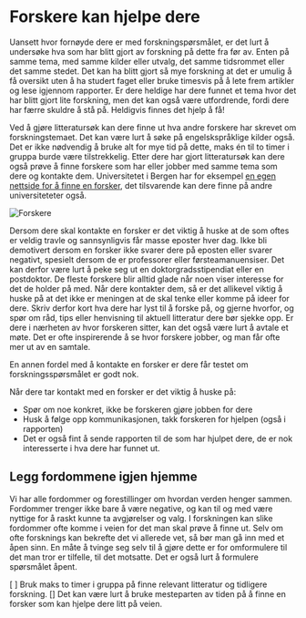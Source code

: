 # Forskere kan hjelpe dere

Uansett hvor fornøyde dere er med forskningspørsmålet, er det lurt å undersøke hva som har blitt gjort av forskning på dette fra før av. Enten på samme tema, med samme kilder eller utvalg, det samme tidsrommet eller det samme stedet. Det kan ha blitt gjort så mye forskning at det er umulig å få oversikt uten å ha studert faget eller bruke timesvis på å lete frem artikler og lese igjennom rapporter. Er dere heldige har dere funnet et tema hvor det har blitt gjort lite forskning, men det kan også være utfordrende, fordi dere har færre skuldre å stå på. Heldigvis finnes det hjelp å få!

Ved å gjøre litteratursøk kan dere finne ut hva andre forskere har skrevet om forskningstemaet. Det kan være lurt å søke på engelskspråklige kilder også. Det er ikke nødvendig å bruke alt for mye tid på dette, maks én til to timer i gruppa burde være tilstrekkelig. Etter dere har gjort litteratursøk kan dere også prøve å finne forskere som har eller jobber med samme tema som dere og kontakte dem. Universitetet i Bergen har for eksempel [en egen nettside for å finne en forsker][1], det tilsvarende kan dere finne på andre universiteteter også.

   [1]: http://www.uib.no/form/50915/finn-en-forsker (Universitetet i Bergen: Finn en forsker)

![Forskere][2]

   [2]: http://jekyll-hyde.no/holberg/wp-content/uploads/2015/01/What-my-Friends-think-I-do-scientists.jpg

Dersom dere skal kontakte en forsker er det viktig å huske at de som oftes er veldig travle og sannsynligvis får masse eposter hver dag. Ikke bli demotivert dersom en forsker ikke svarer dere på eposten eller svarer negativt, spesielt dersom de er professorer eller førsteamanuensiser. Det kan derfor være lurt å peke seg ut en doktorgradsstipendiat eller en postdoktor. De fleste forskere blir alltid glade når noen viser interesse for det de holder på med. Når dere kontakter dem, så er det allikevel viktig å huske på at det ikke er meningen at de skal tenke eller komme på ideer for dere. Skriv derfor kort hva dere har lyst til å forske på, og gjerne hvorfor, og spør om råd, tips eller henvisning til aktuell litteratur dere bør sjekke opp. Er dere i nærheten av hvor forskeren sitter, kan det også være lurt å avtale et møte. Det er ofte inspirerende å se hvor forskere jobber, og man får ofte mer ut av en samtale.

En annen fordel med å kontakte en forsker er dere får testet om forskningsspørsmålet er godt nok.

Når dere tar kontakt med en forsker er det viktig å huske på:

  * Spør om noe konkret, ikke be forskeren gjøre jobben for dere
  * Husk å følge opp kommunikasjonen, takk forskeren for hjelpen (også i rapporten)
  * Det er også fint å sende rapporten til de som har hjulpet dere, de er nok interesserte i hva dere har funnet ut.

## Legg fordommene igjen hjemme

Vi har alle fordommer og forestillinger om hvordan verden henger sammen. Fordommer trenger ikke bare å være negative, og kan til og med være nyttige for å raskt kunne ta avgjørelser og valg. I forskningen kan slike fordommer ofte komme i veien for det man skal prøve å finne ut. Selv om ofte forsknings kan bekrefte det vi allerede vet, så bør man gå inn med et åpen sinn. En måte å tvinge seg selv til å gjøre dette er for omformulere til det man tror er tilfelle, til det motsatte. Det er også lurt å formulere spørsmålet åpent.

[ ] Bruk maks to timer i gruppa på finne relevant litteratur og tidligere forskning.
[] Det kan være lurt å bruke mesteparten av tiden på å finne en forsker som kan hjelpe dere litt på veien.

